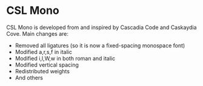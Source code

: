 # CSL Mono
CSL Mono is developed from and inspired by Cascadia Code and Caskaydia Cove. Main changes are:

- Removed all ligatures (so it is now a fixed-spacing monospace font)
- Modified a,r,s,f in italic
- Modified i,l,W,w in both roman and italic
- Modified vertical spacing
- Redistributed weights
- And others
